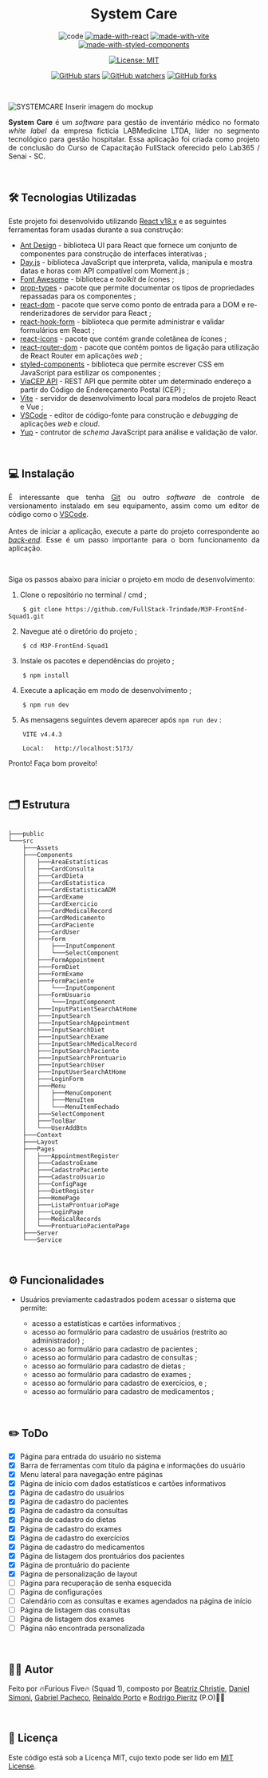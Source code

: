 <h1 align="center">System Care</h1>

<div align="center">

![code](https://img.shields.io/badge/Code-JavaScript-F7DF1E.svg)
[![made-with-react](https://img.shields.io/badge/Made%20with-React%20v18.2.0-087EA4.svg)](https://react.dev/)
[![made-with-vite](https://img.shields.io/badge/Made%20with-Vite%204.4.5-747BFF.svg)](https://vitejs.dev/)
[![made-with-styled-components](https://img.shields.io/badge/Made%20with-Styled%20Components%205.3.11-BF4F74.svg)](https://ant.design/)

[![License: MIT](https://img.shields.io/badge/License-MIT-yellow.svg)](https://opensource.org/licenses/MIT)

[![GitHub stars](https://img.shields.io/github/stars/FullStack-Trindade/M3P-FrontEnd-Squad1.svg?style=social&label=Star&maxAge=2592000)](https://github.com/FullStack-Trindade/M3P-FrontEnd-Squad1/watchers)
[![GitHub watchers](https://img.shields.io/github/watchers/FullStack-Trindade/M3P-FrontEnd-Squad1.svg?style=social&label=Watch&maxAge=2592000)](https://github.com/FullStack-Trindade/M3P-FrontEnd-Squad1/watchers)
[![GitHub forks](https://img.shields.io/github/forks/FullStack-Trindade/M3P-FrontEnd-Squad1.svg?style=social&label=Fork&maxAge=2592000)](https://github.com/FullStack-Trindade/M3P-FrontEnd-Squad1/forks)

</div>
<br>



![SYSTEMCARE](public/FIGURA_MOCKUP.png) Inserir imagem do mockup

<p align="justify">
<b>System Care</b> é um <i>software</i> para gestão de inventário médico no formato <i>white label</i> da empresa fictícia LABMedicine LTDA, líder no segmento tecnológico para gestão hospitalar. Essa aplicação foi criada como projeto de conclusão do Curso de Capacitação FullStack oferecido pelo Lab365 / Senai - SC.
</p>
<br>

## 🛠️ Tecnologias Utilizadas

Este projeto foi desenvolvido utilizando [React v18.x](https://react.dev/) e as seguintes ferramentas foram usadas durante a sua construção:

- [Ant Design](https://ant.design/) - biblioteca UI para React que fornece um conjunto de componentes para construção de interfaces interativas ;
- [Day.js](https://day.js.org/) - biblioteca JavaScript que interpreta, valida, manipula e mostra datas e horas com API compatível com Moment.js ;
- [Font Awesome](https://fontawesome.com/) - biblioteca e *toolkit* de ícones ;
- [prop-types](https://www.npmjs.com/package/prop-types) - pacote que permite documentar os tipos de propriedades repassadas para os componentes ;
- [react-dom](https://www.npmjs.com/package/react-dom) - pacote que serve como ponto de entrada para a DOM e re-renderizadores de servidor para React ;
- [react-hook-form](https://react-hook-form.com/) - biblioteca que permite administrar e validar formulários em React ;
- [react-icons](https://www.npmjs.com/package/react-icons) - pacote que contém grande coletânea de ícones ;
- [react-router-dom](https://reactrouter.com/en/main) - pacote que contém pontos de ligação para utilização de React Router em aplicações *web* ;
- [styled-components](https://styled-components.com/) - biblioteca que permite escrever CSS em JavaScript para estilizar os componentes ;
- [ViaCEP API](https://viacep.com.br/) - REST API que permite obter um determinado endereço a partir do Código de Endereçamento Postal (CEP) ;
- [Vite](https://vitejs.dev/) - servidor de desenvolvimento local para modelos de projeto React e Vue ;
- [VSCode](https://code.visualstudio.com/) - editor de código-fonte para construção e *debugging* de aplicações *web* e *cloud*.
- [Yup](https://www.npmjs.com/package/yup) - contrutor de *schema* JavaScript para análise e validação de valor.

<br>

## 💻 Instalação

<p align="justify">
É interessante que tenha <a href="https://git-scm.com/">Git</a> ou outro <i>software</i> de controle de versionamento instalado em seu equipamento, assim como um editor de código como o <a href="https://code.visualstudio.com/">VSCode</a>.
<br><br>
Antes de iniciar a aplicação, execute a parte do projeto correspondente ao <a href='https://github.com/FullStack-Trindade/M3P-BackEnd-Squad1'><i>back-end</i></a>. Esse é um passo importante para o bom funcionamento da aplicação.
</p>
<br>

Siga os passos abaixo para iniciar o projeto em modo de desenvolvimento:

1. Clone o repositório no terminal / cmd ;

```
    $ git clone https://github.com/FullStack-Trindade/M3P-FrontEnd-Squad1.git
```

2. Navegue até o diretório do projeto ;

```
    $ cd M3P-FrontEnd-Squad1
```

3. Instale os pacotes e dependências do projeto ;

```
    $ npm install
```

4. Execute a aplicação em modo de desenvolvimento ;

```
    $ npm run dev
```

5. As mensagens seguintes devem aparecer após ``npm run dev`` :

```
    VITE v4.4.3

    Local:   http://localhost:5173/
```

Pronto! Faça bom proveito!

<br>

## 🗂️ Estrutura

```

├───public 
└───src
    ├───Assets
    ├───Components
    │   ├───AreaEstatísticas
    │   ├───CardConsulta
    │   ├───CardDieta
    │   ├───CardEstatistica
    │   ├───CardEstatisticaADM
    │   ├───CardExame
    │   ├───CardExercicio
    │   ├───CardMedicalRecord
    │   ├───CardMedicamento
    │   ├───CardPaciente
    │   ├───CardUser
    │   ├───Form
    │   │   ├───InputComponent
    │   │   └───SelectComponent
    │   ├───FormAppointment
    │   ├───FormDiet
    │   ├───FormExame
    │   ├───FormPaciente
    │   │   └───InputComponent
    │   ├───FormUsuario
    │   │   └───InputComponent
    │   ├───InputPatientSearchAtHome
    │   ├───InputSearch
    │   ├───InputSearchAppointment
    │   ├───InputSearchDiet
    │   ├───InputSearchExame
    │   ├───InputSearchMedicalRecord
    │   ├───InputSearchPaciente
    │   ├───InputSearchProntuario
    │   ├───InputSearchUser
    │   ├───InputUserSearchAtHome
    │   ├───LoginForm
    │   ├───Menu
    │   │   ├───MenuComponent
    │   │   ├───MenuItem
    │   │   └───MenuItemFechado
    │   ├───SelectComponent
    │   ├───ToolBar
    │   └───UserAddBtn
    ├───Context
    ├───Layout
    ├───Pages
    │   ├───AppointmentRegister
    │   ├───CadastroExame
    │   ├───CadastroPaciente
    │   ├───CadastroUsuario
    │   ├───ConfigPage
    │   ├───DietRegister
    │   ├───HomePage
    │   ├───ListaProntuarioPage
    │   ├───LoginPage
    │   ├───MedicalRecords
    │   └───ProntuarioPacientePage
    ├───Server
    └───Service
```

<br>

## ⚙️ Funcionalidades

- Usuários previamente cadastrados podem acessar o sistema que permite:

  - acesso a estatísticas e cartões informativos ;
  - acesso ao formulário para cadastro de usuários (restrito ao administrador) ;
  - acesso ao formulário para cadastro de pacientes ;
  - acesso ao formulário para cadastro de consultas ;
  - acesso ao formulário para cadastro de dietas ;
  - acesso ao formulário para cadastro de exames ;
  - acesso ao formulário para cadastro de exercícios, e ;
  - acesso ao formulário para cadastro de medicamentos ;

<br>

## ✏️ ToDo

- [X] Página para entrada do usuário no sistema
- [X] Barra de ferramentas com título da página e informações do usuário
- [X] Menu lateral para navegação entre páginas
- [X] Página de início com dados estatísticos e cartões informativos
- [X] Página de cadastro do usuários
- [X] Página de cadastro do pacientes
- [X] Página de cadastro da consultas
- [X] Página de cadastro do dietas
- [X] Página de cadastro do exames
- [X] Página de cadastro do exercícios
- [X] Página de cadastro do medicamentos
- [X] Página de listagem dos prontuários dos pacientes
- [X] Página de prontuário do paciente
- [X] Página de personalização de layout
- [ ] Página para recuperação de senha esquecida
- [ ] Página de configurações
- [ ] Calendário com as consultas e exames agendados na página de início
- [ ] Página de listagem das consultas
- [ ] Página de listagem dos exames
- [ ] Página não encontrada personalizada

<br>

## ✍🏻 Autor

Feito por 🔥Furious Five🔥 (Squad 1), composto por [Beatriz Christie](https://github.com/biachristie),  [Daniel Simoni](https://github.com/DaniSimoni), [Gabriel Pacheco](https://github.com/gabrieldelpacheco), [Reinaldo Porto](https://github.com/portexrp) e [Rodrigo Pieritz](https://github.com/rodrigopieritz) (P.O)🖐🏻

<br>

## 📌 Licença

Este código está sob a Licença MIT, cujo texto pode ser lido em [MIT License](https://github.com/FullStack-Trindade/M3P-FrontEnd-Squad1/blob/main/LICENSE.md).